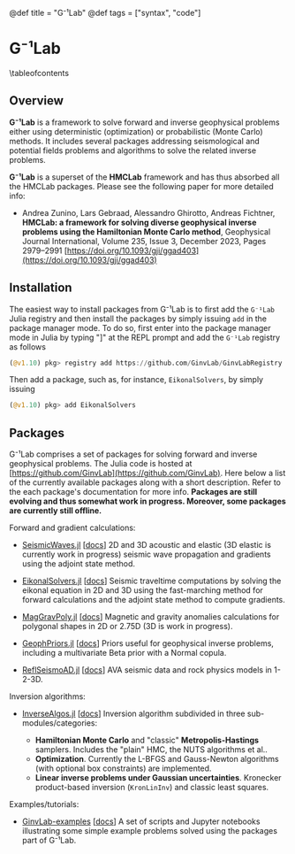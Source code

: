 @def title = "G⁻¹Lab"
@def tags = ["syntax", "code"]

# G⁻¹Lab 

\tableofcontents <!-- you can use \toc as well -->

## Overview

**G⁻¹Lab** is a framework to solve forward and inverse geophysical problems either using deterministic (optimization) or probabilistic (Monte Carlo) methods. It includes several packages addressing seismological and potential fields problems and algorithms to solve the related inverse problems. 
 

**G⁻¹Lab** is a superset of the **HMCLab** framework and has thus absorbed all the HMCLab packages. Please see the following paper for more detailed info:

 * Andrea Zunino, Lars Gebraad, Alessandro Ghirotto, Andreas Fichtner, **HMCLab: a framework for solving diverse geophysical inverse problems using the Hamiltonian Monte Carlo method**, Geophysical Journal International, Volume 235, Issue 3, December 2023, Pages 2979–2991  [https://doi.org/10.1093/gji/ggad403](https://doi.org/10.1093/gji/ggad403)


## Installation

The easiest way to install packages from G⁻¹Lab is to first add the `G⁻¹Lab` Julia registry and then install the packages by simply issuing `add` in the package manager mode. To do so, first enter into the package manager mode in Julia by typing "]" at the REPL prompt and add the `G⁻¹Lab` registry as follows
```julia
(@v1.10) pkg> registry add https://github.com/GinvLab/GinvLabRegistry
```
Then add a package, such as, for instance, `EikonalSolvers`, by simply issuing
```julia
(@v1.10) pkg> add EikonalSolvers
```

## Packages

G⁻¹Lab comprises a set of packages for solving forward and inverse geophysical problems. The Julia code is hosted at [https://github.com/GinvLab](https://github.com/GinvLab). Here below a list of the currently available packages along with a short description. Refer to the each package's documentation for more info. 
**Packages are still evolving and thus somewhat work in progress. Moreover, some packages are currently still offline.** 

Forward and gradient calculations:
  
  * [SeismicWaves.jl](https://github.com/GinvLab/SeismicWaves.jl) [[docs](https://ginvlab.github.io/SeismicWaves.jl)] 2D and 3D acoustic and elastic (3D elastic is currently work in progress) seismic wave propagation and gradients using the adjoint state method.
  
  * [EikonalSolvers.jl](https://github.com/GinvLab/EikonalSolvers.jl) [[docs](https://ginvlab.github.io/EikonalSolvers.jl)] Seismic traveltime computations by solving the eikonal equation in 2D and 3D using the fast-marching method for forward calculations and the adjoint state method to compute gradients.
  
  * [MagGravPoly.jl](https://github.com/GinvLab/MagGravPoly.jl) [[docs](https://ginvlab.github.io/MagGravPoly.jl)] Magnetic and gravity anomalies calculations for polygonal shapes in 2D or 2.75D (3D is work in progress).
   
  * [GeophPriors.jl](https://github.com/GinvLab/GeophPriors.jl) [[docs](https://ginvlab.github.io/GeophPriors.jl)] Priors useful for geophysical inverse problems, including a multivariate Beta prior with a Normal copula.
  
  * [ReflSeismoAD.jl](https://github.com/GinvLab/ReflSeismoAD.jl) [[docs](https://ginvlab.github.io/ReflSeismoAD.jl)] AVA seismic data and rock physics models in 1-2-3D.
  
Inversion algorithms:

  * [InverseAlgos.jl](https://github.com/GinvLab/InverseAlgos.jl) [[docs](https://ginvlab.github.io/InverseAlgos.jl)] Inversion algorithm subdivided in three sub-modules/categories:

    - **Hamiltonian Monte Carlo** and "classic" **Metropolis-Hastings** samplers. Includes the "plain" HMC, the NUTS algorithms et al..
    - **Optimization**. Currently the L-BFGS and Gauss-Newton algorithms (with optional box constraints) are implemented.
    - **Linear inverse problems under Gaussian uncertainties**. Kronecker product-based inversion (`KronLinInv`) and classic least squares.
	  

Examples/tutorials:

  * [GinvLab-examples](https://github.com/GinvLab/GinvLab-examples.jl) [[docs](https://ginvlab.github.io/GinvLab-examples.jl)] A set of scripts and Jupyter notebooks illustrating some simple example problems solved using the packages part of G⁻¹Lab.

